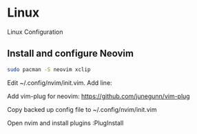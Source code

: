 # Linux

Linux Configuration

## Install and configure Neovim ##

```sh
sudo pacman -S neovim xclip
```

Edit ~/.config/nvim/init.vim. Add line:

Add vim-plug for neovim:
<https://github.com/junegunn/vim-plug>

Copy backed up config file to ~/.config/nvim/init.vim

Open nvim and install plugins
:PlugInstall

